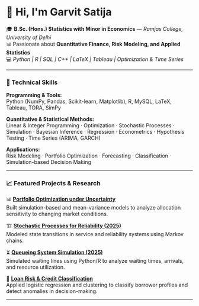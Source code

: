# 👋 Hi, I'm Garvit Satija  

🎓 **B.Sc. (Hons.) Statistics with Minor in Economics** — *Ramjas College, University of Delhi*  
📊 Passionate about **Quantitative Finance, Risk Modeling, and Applied Statistics**  
💻 *Python | R | SQL | C++ | LaTeX | Tableau | Optimization & Time Series*  

---

### 🧠 Technical Skills  

**Programming & Tools:**  
Python (NumPy, Pandas, Scikit-learn, Matplotlib), R, MySQL, LaTeX, Tableau, TORA, SimPy  

**Quantitative & Statistical Methods:**  
Linear & Integer Programming · Optimization · Stochastic Processes · Simulation · Bayesian Inference · Regression · Econometrics · Hypothesis Testing · Time Series (ARIMA, GARCH)  

**Applications:**  
Risk Modeling · Portfolio Optimization · Forecasting · Classification · Simulation-based Decision Making  

---

### 📈 Featured Projects & Research  

📊 **[Portfolio Optimization under Uncertainty](#)**  
Built simulation-based and mean-variance models to analyze allocation sensitivity to changing market conditions.  

🏗️ **[Stochastic Processes for Reliability (2025)](#)**  
Modeled state transitions in service and reliability systems using Markov chains.  

⏳ **[Queueing System Simulation (2025)](#)**  
Simulated waiting lines using Python/R to analyze waiting times, arrivals, and resource utilization.  

🏦 **[Loan Risk & Credit Classification](#)**  
Applied logistic regression and clustering to classify borrower profiles and detect anomalies in decision-making.  

---
 
